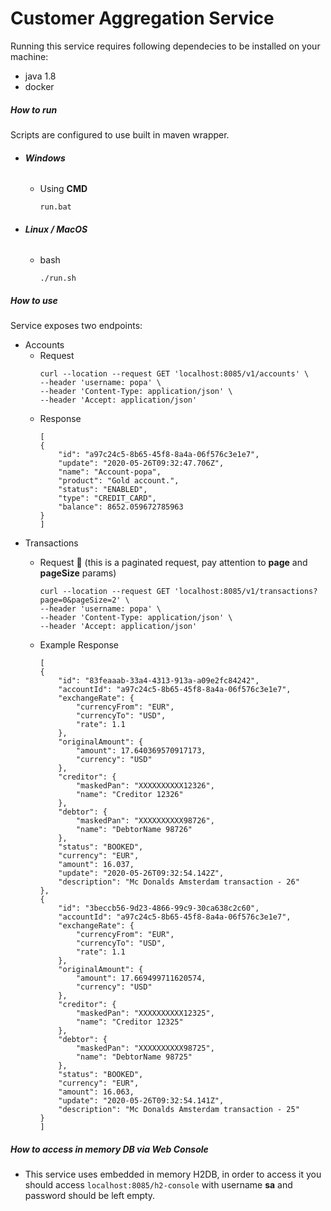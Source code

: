 # Customer Aggregation Service

Running this service requires following dependecies to be installed on your machine:
* java 1.8 
* docker 

##### How to run 

  Scripts are configured to use built in maven wrapper.

  * ###### **Windows** 
    * Using **CMD**

      ``` 
      run.bat
      ```
  * ###### **Linux / MacOS**
    * bash

      ``` 
      ./run.sh
      ```
    
##### How to use

  Service exposes two endpoints: 

  * Accounts
    * Request 
      ```
      curl --location --request GET 'localhost:8085/v1/accounts' \
      --header 'username: popa' \
      --header 'Content-Type: application/json' \
      --header 'Accept: application/json'
      ```
    * Response
      ```
      [
      {
          "id": "a97c24c5-8b65-45f8-8a4a-06f576c3e1e7",
          "update": "2020-05-26T09:32:47.706Z",
          "name": "Account-popa",
          "product": "Gold account.",
          "status": "ENABLED",
          "type": "CREDIT_CARD",
          "balance": 8652.059672785963
      }
      ]
      ```
  * Transactions
    * Request :page_with_curl: (this is a paginated request, pay attention to **page** and **pageSize** params)

      ```
      curl --location --request GET 'localhost:8085/v1/transactions?page=0&pageSize=2' \
      --header 'username: popa' \
      --header 'Content-Type: application/json' \
      --header 'Accept: application/json'
      ```

    * Example Response
      ```
      [
      {
          "id": "83feaaab-33a4-4313-913a-a09e2fc84242",
          "accountId": "a97c24c5-8b65-45f8-8a4a-06f576c3e1e7",
          "exchangeRate": {
              "currencyFrom": "EUR",
              "currencyTo": "USD",
              "rate": 1.1
          },
          "originalAmount": {
              "amount": 17.640369570917173,
              "currency": "USD"
          },
          "creditor": {
              "maskedPan": "XXXXXXXXXX12326",
              "name": "Creditor 12326"
          },
          "debtor": {
              "maskedPan": "XXXXXXXXXX98726",
              "name": "DebtorName 98726"
          },
          "status": "BOOKED",
          "currency": "EUR",
          "amount": 16.037,
          "update": "2020-05-26T09:32:54.142Z",
          "description": "Mc Donalds Amsterdam transaction - 26"
      },
      {
          "id": "3beccb56-9d23-4866-99c9-30ca638c2c60",
          "accountId": "a97c24c5-8b65-45f8-8a4a-06f576c3e1e7",
          "exchangeRate": {
              "currencyFrom": "EUR",
              "currencyTo": "USD",
              "rate": 1.1
          },
          "originalAmount": {
              "amount": 17.669499711620574,
              "currency": "USD"
          },
          "creditor": {
              "maskedPan": "XXXXXXXXXX12325",
              "name": "Creditor 12325"
          },
          "debtor": {
              "maskedPan": "XXXXXXXXXX98725",
              "name": "DebtorName 98725"
          },
          "status": "BOOKED",
          "currency": "EUR",
          "amount": 16.063,
          "update": "2020-05-26T09:32:54.141Z",
          "description": "Mc Donalds Amsterdam transaction - 25"
      }
      ]
      ```
##### How to access in memory DB via Web Console

  * This service uses embedded in memory H2DB, in order to access it you should access ``` localhost:8085/h2-console ``` with username **sa** and password should be left empty.

